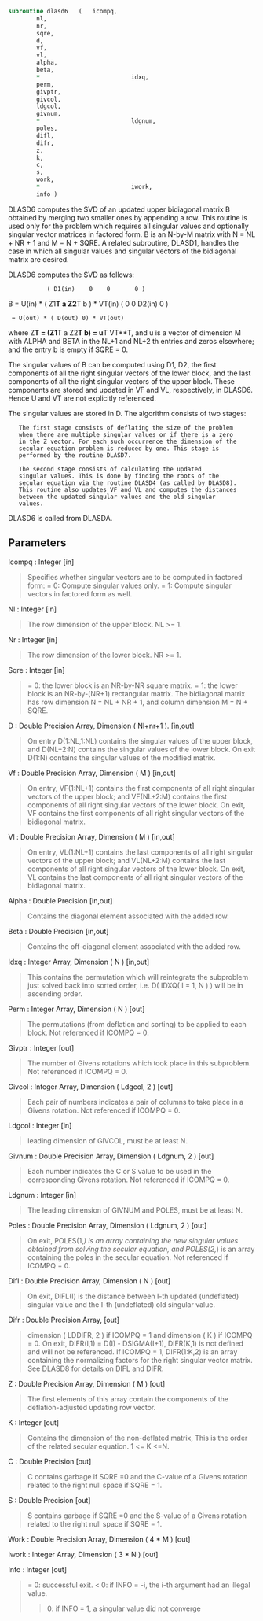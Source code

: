 ```fortran
subroutine dlasd6	(	icompq,
		nl,
		nr,
		sqre,
		d,
		vf,
		vl,
		alpha,
		beta,
		*                          idxq,
		perm,
		givptr,
		givcol,
		ldgcol,
		givnum,
		*                          ldgnum,
		poles,
		difl,
		difr,
		z,
		k,
		c,
		s,
		work,
		*                          iwork,
		info )
```

 DLASD6 computes the SVD of an updated upper bidiagonal matrix B
 obtained by merging two smaller ones by appending a row. This
 routine is used only for the problem which requires all singular
 values and optionally singular vector matrices in factored form.
 B is an N-by-M matrix with N = NL + NR + 1 and M = N + SQRE.
 A related subroutine, DLASD1, handles the case in which all singular
 values and singular vectors of the bidiagonal matrix are desired.

 DLASD6 computes the SVD as follows:

               ( D1(in)    0    0       0 )
   B = U(in) * (   Z1**T   a   Z2**T    b ) * VT(in)
               (   0       0   D2(in)   0 )

     = U(out) * ( D(out) 0) * VT(out)

 where Z**T = (Z1**T a Z2**T b) = u**T VT**T, and u is a vector of dimension M
 with ALPHA and BETA in the NL+1 and NL+2 th entries and zeros
 elsewhere; and the entry b is empty if SQRE = 0.

 The singular values of B can be computed using D1, D2, the first
 components of all the right singular vectors of the lower block, and
 the last components of all the right singular vectors of the upper
 block. These components are stored and updated in VF and VL,
 respectively, in DLASD6. Hence U and VT are not explicitly
 referenced.

 The singular values are stored in D. The algorithm consists of two
 stages:

       The first stage consists of deflating the size of the problem
       when there are multiple singular values or if there is a zero
       in the Z vector. For each such occurrence the dimension of the
       secular equation problem is reduced by one. This stage is
       performed by the routine DLASD7.

       The second stage consists of calculating the updated
       singular values. This is done by finding the roots of the
       secular equation via the routine DLASD4 (as called by DLASD8).
       This routine also updates VF and VL and computes the distances
       between the updated singular values and the old singular
       values.

 DLASD6 is called from DLASDA.

## Parameters
Icompq : Integer [in]
> Specifies whether singular vectors are to be computed in
> factored form:
> = 0: Compute singular values only.
> = 1: Compute singular vectors in factored form as well.

Nl : Integer [in]
> The row dimension of the upper block.  NL >= 1.

Nr : Integer [in]
> The row dimension of the lower block.  NR >= 1.

Sqre : Integer [in]
> = 0: the lower block is an NR-by-NR square matrix.
> = 1: the lower block is an NR-by-(NR+1) rectangular matrix.
> The bidiagonal matrix has row dimension N = NL + NR + 1,
> and column dimension M = N + SQRE.

D : Double Precision Array, Dimension ( Nl+nr+1 ). [in,out]
> On entry D(1:NL,1:NL) contains the singular values of the
> upper block, and D(NL+2:N) contains the singular values
> of the lower block. On exit D(1:N) contains the singular
> values of the modified matrix.

Vf : Double Precision Array, Dimension ( M ) [in,out]
> On entry, VF(1:NL+1) contains the first components of all
> right singular vectors of the upper block; and VF(NL+2:M)
> contains the first components of all right singular vectors
> of the lower block. On exit, VF contains the first components
> of all right singular vectors of the bidiagonal matrix.

Vl : Double Precision Array, Dimension ( M ) [in,out]
> On entry, VL(1:NL+1) contains the  last components of all
> right singular vectors of the upper block; and VL(NL+2:M)
> contains the last components of all right singular vectors of
> the lower block. On exit, VL contains the last components of
> all right singular vectors of the bidiagonal matrix.

Alpha : Double Precision [in,out]
> Contains the diagonal element associated with the added row.

Beta : Double Precision [in,out]
> Contains the off-diagonal element associated with the added
> row.

Idxq : Integer Array, Dimension ( N ) [in,out]
> This contains the permutation which will reintegrate the
> subproblem just solved back into sorted order, i.e.
> D( IDXQ( I = 1, N ) ) will be in ascending order.

Perm : Integer Array, Dimension ( N ) [out]
> The permutations (from deflation and sorting) to be applied
> to each block. Not referenced if ICOMPQ = 0.

Givptr : Integer [out]
> The number of Givens rotations which took place in this
> subproblem. Not referenced if ICOMPQ = 0.

Givcol : Integer Array, Dimension ( Ldgcol, 2 ) [out]
> Each pair of numbers indicates a pair of columns to take place
> in a Givens rotation. Not referenced if ICOMPQ = 0.

Ldgcol : Integer [in]
> leading dimension of GIVCOL, must be at least N.

Givnum : Double Precision Array, Dimension ( Ldgnum, 2 ) [out]
> Each number indicates the C or S value to be used in the
> corresponding Givens rotation. Not referenced if ICOMPQ = 0.

Ldgnum : Integer [in]
> The leading dimension of GIVNUM and POLES, must be at least N.

Poles : Double Precision Array, Dimension ( Ldgnum, 2 ) [out]
> On exit, POLES(1,*) is an array containing the new singular
> values obtained from solving the secular equation, and
> POLES(2,*) is an array containing the poles in the secular
> equation. Not referenced if ICOMPQ = 0.

Difl : Double Precision Array, Dimension ( N ) [out]
> On exit, DIFL(I) is the distance between I-th updated
> (undeflated) singular value and the I-th (undeflated) old
> singular value.

Difr : Double Precision Array, [out]
> dimension ( LDDIFR, 2 ) if ICOMPQ = 1 and
> dimension ( K ) if ICOMPQ = 0.
> On exit, DIFR(I,1) = D(I) - DSIGMA(I+1), DIFR(K,1) is not
> defined and will not be referenced.
> If ICOMPQ = 1, DIFR(1:K,2) is an array containing the
> normalizing factors for the right singular vector matrix.
> See DLASD8 for details on DIFL and DIFR.

Z : Double Precision Array, Dimension ( M ) [out]
> The first elements of this array contain the components
> of the deflation-adjusted updating row vector.

K : Integer [out]
> Contains the dimension of the non-deflated matrix,
> This is the order of the related secular equation. 1 <= K <=N.

C : Double Precision [out]
> C contains garbage if SQRE =0 and the C-value of a Givens
> rotation related to the right null space if SQRE = 1.

S : Double Precision [out]
> S contains garbage if SQRE =0 and the S-value of a Givens
> rotation related to the right null space if SQRE = 1.

Work : Double Precision Array, Dimension ( 4 * M ) [out]

Iwork : Integer Array, Dimension ( 3 * N ) [out]

Info : Integer [out]
> = 0:  successful exit.
> < 0:  if INFO = -i, the i-th argument had an illegal value.
> > 0:  if INFO = 1, a singular value did not converge


